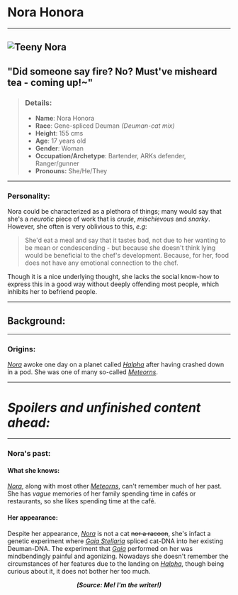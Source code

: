 
	
# Nora Honora
---
![Teeny Nora](https://raw.githubusercontent.com/Edd1ee/quartz/hugo/content/Images/Screenshots/Nora.png?style=centerme)
---
## "Did someone say fire? No? Must've misheard tea - coming up!~"

> ### Details:
> - **Name**: Nora Honora
> - **Race**: Gene-spliced Deuman *(Deuman-cat mix)*
> - **Height**: 155 cms 
> - **Age**: 17 years old
> - **Gender**: Woman
> - **Occupation/Archetype**: Bartender, ARKs defender, Ranger/gunner
> - **Pronouns:** She/He/They
---

### Personality:
	
Nora could be characterized as a plethora of things; many would say that she's a *neurotic* piece of work that is *crude*, *mischievous* and *snarky*. However, she often is very oblivious to this, *e.g*:

> She'd eat a meal and say that it tastes bad, not due to her wanting to be mean or condescending - but because she doesn't think lying would be beneficial to the chef's development. Because, for her, food does not have any emotional connection to the chef. 

Though it is a nice underlying thought, she lacks the social know-how to express this in a good way without deeply offending most people, which inhibits her to befriend people.

---



## Background:
---
### Origins:

*[Nora](SubIndexes/Characters/Nora.md)* awoke one day on a planet called *[Halpha](SubIndexes/Places/Halpha.md)* after having crashed down in a pod. She was one of many so-called *[Meteorns](Concepts/Meteorns.md)*. 

---

# *Spoilers and unfinished content ahead:*
---

### Nora's past:

#### What she knows:

*[Nora](SubIndexes/Characters/Nora.md)*, along with most other *[Meteorns](Concepts/Meteorns.md)*, can't remember much of her past. She has *vague* memories of her family spending time in cafés or restaurants, so she likes spending time at the café.

#### Her appearance:

Despite her appearance, *[Nora](SubIndexes/Characters/Nora)* is not a cat ~~nor a racoon~~, she's infact a genetic experiment where *[Gaia Stellaria](SubIndexes/Characters/GaiaStellaria.md)* spliced cat-DNA into her existing Deuman-DNA. The experiment that *[Gaia](SubIndexes/Characters/GaiaStellaria.md)* performed on her was mindbendingly painful and agonizing. Nowadays she doesn't remember the circumstances of her features due to the landing on *[Halpha](SubIndexes/Places/Halpha.md)*, though being curious about it, it does not bother her too much.  



***<p align="center">(Source: <a>Me! I'm the writer!</a>) </p>***
